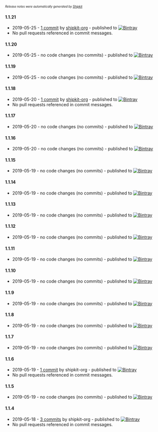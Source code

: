 <sup><sup>*Release notes were automatically generated by [Shipkit](http://shipkit.org/)*</sup></sup>

#### 1.1.21
 - 2019-05-25 - [1 commit](https://github.com/DroidsOnRoids/chuck/compare/v1.1.20...v1.1.21) by [shipkit-org](https://github.com/shipkit-org) - published to [![Bintray](https://img.shields.io/badge/Bintray-1.1.21-green.svg)](https://bintray.com/koral/maven/chuck/1.1.21)
 - No pull requests referenced in commit messages.

#### 1.1.20
 - 2019-05-25 - no code changes (no commits) - published to [![Bintray](https://img.shields.io/badge/Bintray-1.1.20-green.svg)](https://bintray.com/koral/maven/chuck/1.1.20)

#### 1.1.19
 - 2019-05-25 - no code changes (no commits) - published to [![Bintray](https://img.shields.io/badge/Bintray-1.1.19-green.svg)](https://bintray.com/koral/maven/chuck/1.1.19)

#### 1.1.18
 - 2019-05-20 - [1 commit](https://github.com/DroidsOnRoids/chuck/compare/v1.1.17...v1.1.18) by [shipkit-org](https://github.com/shipkit-org) - published to [![Bintray](https://img.shields.io/badge/Bintray-1.1.18-green.svg)](https://bintray.com/koral/maven/chuck/1.1.18)
 - No pull requests referenced in commit messages.

#### 1.1.17
 - 2019-05-20 - no code changes (no commits) - published to [![Bintray](https://img.shields.io/badge/Bintray-1.1.17-green.svg)](https://bintray.com/koral/maven/chuck/1.1.17)

#### 1.1.16
 - 2019-05-20 - no code changes (no commits) - published to [![Bintray](https://img.shields.io/badge/Bintray-1.1.16-green.svg)](https://bintray.com/koral/maven/chuck/1.1.16)

#### 1.1.15
 - 2019-05-19 - no code changes (no commits) - published to [![Bintray](https://img.shields.io/badge/Bintray-1.1.15-green.svg)](https://bintray.com/koral/maven/chuck/1.1.15)

#### 1.1.14
 - 2019-05-19 - no code changes (no commits) - published to [![Bintray](https://img.shields.io/badge/Bintray-1.1.14-green.svg)](https://bintray.com/koral/maven/chuck/1.1.14)

#### 1.1.13
 - 2019-05-19 - no code changes (no commits) - published to [![Bintray](https://img.shields.io/badge/Bintray-1.1.13-green.svg)](https://bintray.com/koral/maven/chuck1.1.13)

#### 1.1.12
 - 2019-05-19 - no code changes (no commits) - published to [![Bintray](https://img.shields.io/badge/Bintray-1.1.12-green.svg)](https://bintray.com/koral/maven/chuck1.1.12)

#### 1.1.11
 - 2019-05-19 - no code changes (no commits) - published to [![Bintray](https://img.shields.io/badge/Bintray-1.1.11-green.svg)](https://bintray.com/koral/maven/chuck1.1.11)

#### 1.1.10
 - 2019-05-19 - no code changes (no commits) - published to [![Bintray](https://img.shields.io/badge/Bintray-1.1.10-green.svg)](https://bintray.com/koral/maven/chuck1.1.10)

#### 1.1.9
 - 2019-05-19 - no code changes (no commits) - published to [![Bintray](https://img.shields.io/badge/Bintray-1.1.9-green.svg)](https://bintray.com/koral/maven/chuck/1.1.9)

#### 1.1.8
 - 2019-05-19 - no code changes (no commits) - published to [![Bintray](https://img.shields.io/badge/Bintray-1.1.8-green.svg)](https://bintray.com/koral/maven/chuck/1.1.8)

#### 1.1.7
 - 2019-05-19 - no code changes (no commits) - published to [![Bintray](https://img.shields.io/badge/Bintray-1.1.7-green.svg)](https://bintray.com/koral/maven/chuck/1.1.7)

#### 1.1.6
 - 2019-05-19 - [1 commit](https://github.com/DroidsOnRoids/chuck/compare/v1.1.5...v1.1.6) by shipkit-org - published to [![Bintray](https://img.shields.io/badge/Bintray-1.1.6-green.svg)](https://bintray.com/koral/maven/chuck1.1.6)
 - No pull requests referenced in commit messages.

#### 1.1.5
 - 2019-05-19 - no code changes (no commits) - published to [![Bintray](https://img.shields.io/badge/Bintray-1.1.5-green.svg)](https://github.com/DroidsOnRoids/chuck1.1.5)

#### 1.1.4
 - 2019-05-18 - [3 commits](https://github.com/DroidsOnRoids/chuck/compare/v1.1.3...v1.1.4) by shipkit-org - published to [![Bintray](https://img.shields.io/badge/Bintray-1.1.4-green.svg)](https://github.com/DroidsOnRoids/chuck1.1.4)
 - No pull requests referenced in commit messages.

